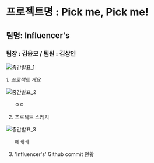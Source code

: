 # 프로젝트명 : Pick me, Pick me!

## 팀명: Influencer's

### 팀장 : 김윤모 / 팀원 : 김상인

![중간발표_1](https://user-images.githubusercontent.com/57213710/70320737-cfc9dd80-1868-11ea-9b2a-414c6621f5c2.PNG)

<em> 1. 프로젝트 개요 </em>

![중간발표_2](https://user-images.githubusercontent.com/57213710/70320760-db1d0900-1868-11ea-97ab-3f97bc920c42.PNG)

<ul> ㅇㅇ </ul>
  
2. 프로젝트 스케치

![중간발표_3](https://user-images.githubusercontent.com/57213710/70320769-e53f0780-1868-11ea-87da-02386bdc9ceb.PNG)

<ul> 에베베 </ul>

3. 'Influencer's' Github commit 현황

